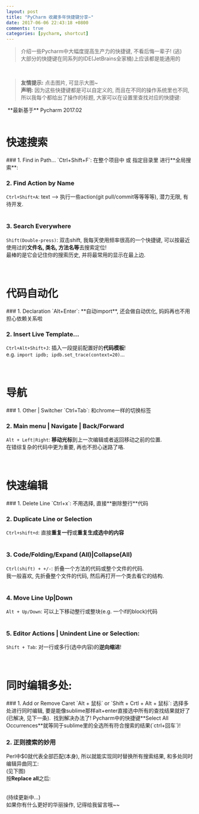 ```yaml
---   
layout: post   
title: "PyCharm 收藏多年快捷键分享~"   
date: 2017-06-06 22:43:18 +0800   
comments: true   
categories: [pycharm, shortcut]   
---   
```


> 介绍一些Pycharm中大幅度提高生产力的快捷键, 不看后悔一辈子! (逃)      
大部分的快捷键在同系列的IDE(JetBrains全家桶)上应该都是能通用的     
<img style="max-height:300px" class="lazy" data-original="/images/blog/170606_pycharm_shortcut/license-min.png">     
<!--more-->   
<br><br>     

> **友情提示:** 点击图片, 可显示大图~     
**声明:** 因为这些快捷键都是可以自定义的, 而且在不同的操作系统里也不同, 所以我每个都给出了操作的标题, 大家可以在设置里查找对应的快捷键:    
<img style="max-height:200px" class="lazy" data-original="/images/blog/170606_pycharm_shortcut/declare.png">       
**最新基于** Pycharm 2017.02
<br><br>


# 快速搜索
<p></p>
### 1. Find in Path...
`Ctrl+Shift+F`: 在整个项目中 或 指定目录里 进行**全局搜索**:      
<img style="max-height:300px" class="lazy" data-original="/images/blog/170606_pycharm_shortcut/0.png">       
<br>

### 2. Find Action by Name
`Ctrl+Shift+A`: text --> 执行一些action(git pull/commit等等等等), 潜力无限, 有待开发.   
<img style="max-height:300px" class="lazy" data-original="/images/blog/170606_pycharm_shortcut/2.png">       
<br>

### 3. Search Everywhere
`Shift(Double-press)`: 双击shift, 我每天使用频率很高的一个快捷键, 可以按最近使用过的**文件名, 类名, 方法名等**去搜索定位!    
最棒的是它会记住你的搜索历史, 并将最常用的显示在最上边.      
<img style="max-height:400px" class="lazy" data-original="/images/blog/170606_pycharm_shortcut/4.png">     
<br><br>


# 代码自动化
<p></p>
### 1. Declaration
`Alt+Enter`: **自动import**, 还会做自动优化, 妈妈再也不用担心依赖关系啦    
<img style="max-height:200px" class="lazy" data-original="/images/blog/170606_pycharm_shortcut/3.png">     
<br>

### 2. Insert Live Template...
`Ctrl+Alt+Shift+J`: 插入一段提前配置好的**代码模板**!    
e.g. `import ipdb; ipdb.set_trace(context=20)`...      
<img style="max-height:250px" class="lazy" data-original="/images/blog/170606_pycharm_shortcut/5.png">     
<br><br>


# 导航
<p></p>
### 1. Other | Switcher
`Ctrl+Tab`: 和chrome一样的切换标签      
<br>

### 2. Main menu | Navigate | Back/Forward
`Alt + Left|Right`: **移动光标**到上一次编辑或者返回移动之前的位置.   
在错综复杂的代码中更为重要, 再也不担心迷路了咯.   
<br><br>


# 快速编辑
<p></p>
### 1. Delete Line
`Ctrl+x`: 不用选择, 直接**删除整行**代码   
<br>

### 2. Duplicate Line or Selection
`Ctrl+shift+d`: 直接**重复一行**或**重复生成选中的内容**   
<br>

### 3. Code/Folding/Expand (All)|Collapse(All)
`Ctrl(shift) + +/-`: 折叠一个方法的代码或整个文件的代码.    
我一般喜欢, 先折叠整个文件的代码, 然后再打开一个类去看它的结构.      
<br>
    
### 4. Move Line Up|Down
`Alt + Up/Down`: 可以上下移动整行或整块(e.g. 一个if的block)代码   
<br>

### 5. Editor Actions | Unindent Line or Selection: 
`Shift + Tab`: 对一行或多行(选中内容)的**逆向缩进**!   
<br><br>


# 同时编辑多处: 
<p></p>
### 1. Add or Remove Caret
`Alt + 鼠标` or `Shift + Crtl + Alt + 鼠标`: 选择多处进行同时编辑, 要是能像sublime那样alt+enter直接选中所有的查找结果就好了(已解决, 见下一条).      
<img style="max-height:250px" class="lazy" data-original="/images/blog/170606_pycharm_shortcut/6.png">     
找到解决办法了!    
Pycharm中的快捷键**Select All Occurrences**就等同于sublime里的全选所有符合搜索的结果(`ctrl+回车`)!    
<br>

### 2. 正则搜索的妙用
Perl中$0就代表全部匹配(本身), 所以就能实现同时替换所有搜索结果, 和多处同时编辑异曲同工:          
(见下图)   
<img style="max-height:250px" class="lazy" data-original="/images/blog/170606_pycharm_shortcut/7_1.png">   
按**Replace all**之后:     
<img style="max-height:250px" class="lazy" data-original="/images/blog/170606_pycharm_shortcut/7_2.png">     
<br>


(持续更新中...)   
如果你有什么更好的华丽操作, 记得给我留言哦~~   

